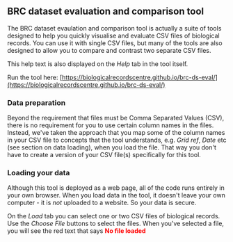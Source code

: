 ## BRC dataset evaluation and comparison tool
The BRC dataset evaulation and comparison tool is actually a suite of
tools designed to help you quickly visualise and evaluate
CSV files of biological records. You can use it with single CSV
files, but many of the tools are also designed to allow you to
compare and contrast two separate CSV files.

This help text is also displayed on the *Help* tab in the tool itself.

Run the tool here: [https://biologicalrecordscentre.github.io/brc-ds-eval/](https://biologicalrecordscentre.github.io/brc-ds-eval/)

### Data preparation
Beyond the requirement that files must be Comma Separated Values (CSV), there
is no requirement for you to use certain column names in the files. Instead, we've
taken the approach that you
map some of the column names in your CSV file to concepts that the tool
understands, e.g. *Grid ref*, *Date* etc (see section on data loading), when
you load the file. That way you don't have to create a version of your CSV file(s)
specifically for this tool.

### Loading your data
Although this tool is deployed as a web page, all of the code runs entirely in your
own browser. When you load data in the tool, it doesn't leave your own computer - it is
*not* uploaded to a website. So your data is secure.

On the *Load* tab you can select one or two CSV files of biological records. Use the
*Choose File* buttons to select the files. When you've selected a file, you will see
the red text that says <span style="color:red">**No file loaded**</span>




